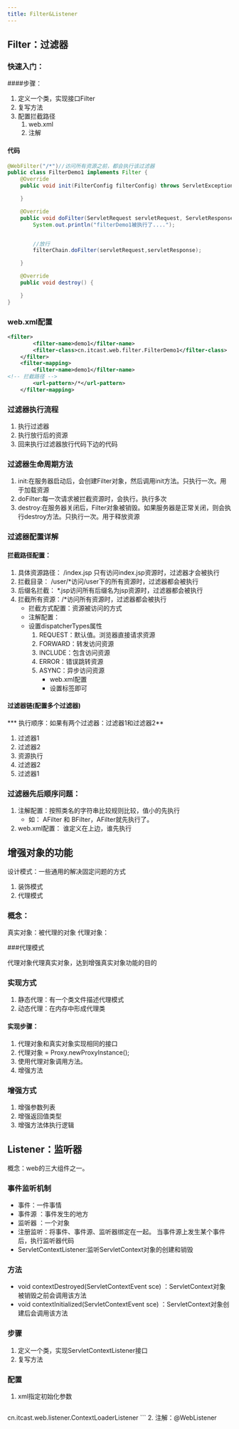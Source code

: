 ```yaml
---
title: Filter&Listener
---
```


## Filter：过滤器


### 快速入门：
####步骤：1. 定义一个类，实现接口Filter2. 复写方法3. 配置拦截路径    1. web.xml    2. 注解#### 代码

```java@WebFilter("/*")//访问所有资源之前，都会执行该过滤器public class FilterDemo1 implements Filter {    @Override    public void init(FilterConfig filterConfig) throws ServletException {    }    @Override    public void doFilter(ServletRequest servletRequest, ServletResponse servletResponse, FilterChain filterChain) throws IOException, ServletException {        System.out.println("filterDemo1被执行了....");        //放行        filterChain.doFilter(servletRequest,servletResponse);    }    @Override    public void destroy() {    }}
```### web.xml配置```xml
<filter>        <filter-name>demo1</filter-name>        <filter-class>cn.itcast.web.filter.FilterDemo1</filter-class>    </filter>    <filter-mapping>        <filter-name>demo1</filter-name><!-- 拦截路径 -->        <url-pattern>/*</url-pattern>    </filter-mapping>
```### 过滤器执行流程1. 执行过滤器2. 执行放行后的资源3. 回来执行过滤器放行代码下边的代码### 过滤器生命周期方法1. init:在服务器启动后，会创建Filter对象，然后调用init方法。只执行一次。用于加载资源2. doFilter:每一次请求被拦截资源时，会执行。执行多次3. destroy:在服务器关闭后，Filter对象被销毁。如果服务器是正常关闭，则会执行destroy方法。只执行一次。用于释放资源### 过滤器配置详解#### 拦截路径配置：1. 具体资源路径： /index.jsp   只有访问index.jsp资源时，过滤器才会被执行2. 拦截目录： /user/*访问/user下的所有资源时，过滤器都会被执行3. 后缀名拦截： *.jsp访问所有后缀名为jsp资源时，过滤器都会被执行4. 拦截所有资源：/*访问所有资源时，过滤器都会被执行    * 拦截方式配置：资源被访问的方式    * 注解配置：    * 设置dispatcherTypes属性        1. REQUEST：默认值。浏览器直接请求资源        2. FORWARD：转发访问资源        3. INCLUDE：包含访问资源        4. ERROR：错误跳转资源        5. ASYNC：异步访问资源            * web.xml配置            * 设置<dispatcher></dispatcher>标签即可#### 过滤器链(配置多个过滤器)*** 执行顺序：如果有两个过滤器：过滤器1和过滤器2**1. 过滤器12. 过滤器23. 资源执行4. 过滤器25. 过滤器1 
### 过滤器先后顺序问题：1. 注解配置：按照类名的字符串比较规则比较，值小的先执行    * 如： AFilter 和 BFilter，AFilter就先执行了。2. web.xml配置： <filter-mapping>谁定义在上边，谁先执行


## 增强对象的功能
设计模式：一些通用的解决固定问题的方式1. 装饰模式2. 代理模式###  概念：真实对象：被代理的对象代理对象：###代理模式

代理对象代理真实对象，达到增强真实对象功能的目的### 实现方式1. 静态代理：有一个类文件描述代理模式2. 动态代理：在内存中形成代理类
#### 实现步骤：1. 代理对象和真实对象实现相同的接口
2. 代理对象 = Proxy.newProxyInstance();
3. 使用代理对象调用方法。
4. 增强方法
### 增强方式1. 增强参数列表2. 增强返回值类型3. 增强方法体执行逻辑

## Listener：监听器

概念：web的三大组件之一。### 事件监听机制* 事件：一件事情* 事件源 ：事件发生的地方* 监听器 ：一个对象* 注册监听：将事件、事件源、监听器绑定在一起。 当事件源上发生某个事件后，执行监听器代码
* ServletContextListener:监听ServletContext对象的创建和销毁### 方法* void contextDestroyed(ServletContextEvent sce) ：ServletContext对象被销毁之前会调用该方法* void contextInitialized(ServletContextEvent sce) ：ServletContext对象创建后会调用该方法### 步骤1. 定义一个类，实现ServletContextListener接口2. 复写方法### 配置1. xml指定初始化参数<context-param>
    ```java
<listener>
      <listener-class>cn.itcast.web.listener.ContextLoaderListener</listener-class>
   </listener>
    ```2. 注解：@WebListener



